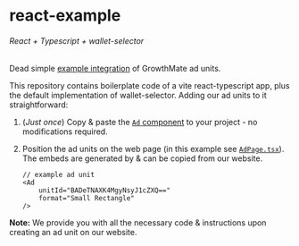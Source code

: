 # react-example

###### React + Typescript + wallet-selector

Dead simple [example integration](https://growth-mate.github.io/react-example/) of GrowthMate ad units.

This repository contains boilerplate code of a vite react-typescript app, plus the default implementation of wallet-selector.
Adding our ad units to it straightforward:

1. (_Just once_) Copy & paste the [`Ad` component](https://github.com/growth-mate/react-example/blob/main/src/components/Ad.tsx) to your project - no modifications required.

2. Position the ad units on the web page (in this example see [`AdPage.tsx`](https://github.com/growth-mate/react-example/blob/main/src/routes/AdPage.tsx)). The embeds are generated by & can be copied from our website.
    ```tsx
    // example ad unit
    <Ad
    	unitId="BADeTNAXK4MgyNsyJ1cZXQ=="
    	format="Small Rectangle"
    />
    ```

**Note:** We provide you with all the necessary code & instructions upon creating an ad unit on our website.
